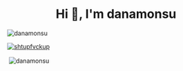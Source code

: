<h1 align="center">Hi 👋, I'm danamonsu</h1>

<p align="left"> <img src="https://komarev.com/ghpvc/?username=danamonsu&label=Profile%20views&color=0e75b6&style=flat" alt="danamonsu" /> </p>

<p align="left">
<p align="left"> <a href="https://twitter.com/shtupfvckup" target="blank"><img src="https://img.shields.io/twitter/follow/shtupfvckup?logo=twitter&style=for-the-badge" alt="shtupfvckup" /></a>
</p>

<p>&nbsp;<img align="center" src="https://github-readme-stats.vercel.app/api?username=danamonsu&show_icons=true&locale=en" alt="danamonsu" /></p>

